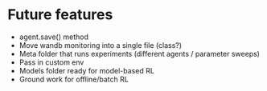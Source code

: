 # Future features

- agent.save() method
- Move wandb monitoring into a single file (class?)
- Meta folder that runs experiments (different agents / parameter sweeps)
- Pass in custom env
- Models folder ready for model-based RL
- Ground work for offline/batch RL